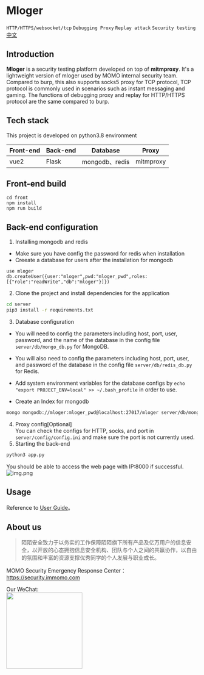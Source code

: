 # Mloger
`HTTP/HTTPS/websocket/tcp` `Debugging Proxy` `Replay attack` `Security testing` 
[中文](/README.md)

## Introduction


**Mloger** is a security testing platform developed on top of **mitmproxy**. It's a lightweight version of mloger used by MOMO internal security team.
Compared to burp, this also supports socks5 proxy for TCP protocol, TCP protocol is commonly used in scenarios such as instant messaging and gaming. The functions of debugging proxy and replay for HTTP/HTTPS protocol are the same compared to burp.

## Tech stack
This project is developed on python3.8 environment

| Front-end   | Back-end   | Database           | Proxy        |
|:-----|:------|---------------|-----------|
| vue2 | Flask | mongodb、redis | mitmproxy |

## Front-end build
```
cd front
npm install
npm run build
```

## Back-end configuration
1. Installing mongodb and redis  
- Make sure you have config the password for redis when installation
- Creeate a database for users after the installation for mongodb
```mongo shell
use mloger
db.createUser({user:"mloger",pwd:"mloger_pwd",roles:[{"role":"readWrite","db":"mloger"}]})
```
2. Clone the project and install dependencies for the application
```bash
cd server
pip3 install -r requirements.txt
```
3. Database configuration
- You will need to config the parameters including host, port, user, password, and the name of the database in the config file `server/db/mongo_db.py` for MongoDB.
  
- You will also need to config the parameters including host, port, user, and password of the database in the config file `server/db/redis_db.py` for Redis.

-  Add system environment variables for the database configs by `echo "export PROJECT_ENV=local" >> ~/.bash_profile` in order to use.
  
- Create an Index for mongodb
```bash
mongo mongodb://mloger:mloger_pwd@localhost:27017/mloger server/db/mongo_create_indexes.js
```
4. Proxy config[Optional]  
You can check the configs for HTTP, socks, and port in `server/config/config.ini` and make sure the port is not currently used.
5. Starting the back-end
```bash
python3 app.py
```

You should be able to access the web page with IP:8000 if successful.
![img.png](front/src/assets/screenshot/首页.png)
## Usage
Reference to [User Guide](front/src/assets/usage.md)。

## About us

> 陌陌安全致力于以务实的工作保障陌陌旗下所有产品及亿万用户的信息安全，以开放的心态拥抱信息安全机构、团队与个人之间的共赢协作，以自由的氛围和丰富的资源支撑优秀同学的个人发展与职业成长。

MOMO Security Emergency Response Center：https://security.immomo.com

Our WeChat:<br>
<img src="https://momo-mmsrc.oss-cn-hangzhou.aliyuncs.com/img-1c96a083-7392-3b72-8aec-bad201a6abab.jpeg" width="200" hegiht="200" align=center /><br>
